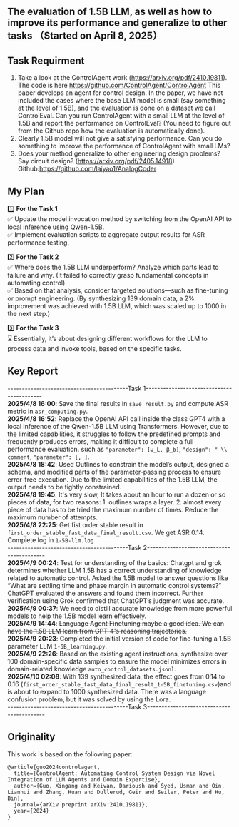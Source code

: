 ## The evaluation of 1.5B LLM, as well as how to improve its performance and generalize to other tasks （Started on April 8, 2025）

## Task Requirment
1. Take a look at the ControlAgent work (https://arxiv.org/pdf/2410.19811). The code is here https://github.com/ControlAgent/ControlAgent
This paper develops an agent for control design. In the paper, we have not included the cases where the base LLM model is small (say something at the level of 1.5B), and the evaluation is done on a dataset we call ControlEval. Can you run ControlAgent with a small LLM at the level of 1.5B and report the performance on ControlEval? (You need to figure out from the Github repo how the evaluation is automatically done).
2. Clearly 1.5B model will not give a satisfying performance. Can you do something to improve the performance of ControlAgent with small LMs?
3. Does your method generalize to other engineering design problems? Say circuit design? (https://arxiv.org/pdf/2405.14918) Github:https://github.com/laiyao1/AnalogCoder

## My Plan
1️⃣ **For the Task 1**\
✅ Update the model invocation method by switching from the OpenAI API to local inference using Qwen-1.5B. \
✅ Implement evaluation scripts to aggregate output results for ASR performance testing.

2️⃣ **For the Task 2** \
✅ Where does the 1.5B LLM underperform? Analyze which parts lead to failure and why.  (It failed to correctly grasp fundamental concepts in automating control) \
✅ Based on that analysis, consider targeted solutions—such as fine-tuning or prompt engineering. (By synthesizing 139 domain data, a 2% improvement was achieved with 1.5B LLM, which was scaled up to 1000 in the next step.)

3️⃣ **For the Task 3** \
⌛️ Essentially, it’s about designing different workflows for the LLM to process data and invoke tools, based on the specific tasks.

## Key Report 
------------------------------------------Task 1------------------------------------------ \
**2025/4/8 16:00**: Save the final results in `save_result.py` and compute ASR metric in `asr_computing.py`. \
**2025/4/8 16:52**: Replace the OpenAI API call inside the class GPT4 with a local inference of the Qwen-1.5B LLM using Transformers. However, due to the limited capabilities, it struggles to follow the predefined prompts and frequently produces errors, making it difficult to complete a full performance evaluation. such as `"parameter": [ω_L, β_b]`, `"design": " \\ comment`, `"parameter": [, ]`. \
**2025/4/8 18:42**: Used Outlines to constrain the model’s output, designed a schema, and modified parts of the parameter-passing process to ensure error-free execution. Due to the limited capabilities of the 1.5B LLM, the output needs to be tightly constrained. \
**2025/4/8 19:45**: It's very slow, It takes about an hour to run a dozen or so pieces of data, for two reasons: 1. outlines wraps a layer. 2. almost every piece of data has to be tried the maximum number of times. Reduce the maximum number of attempts. \
**2025/4/8 22:25**: Get fist order stable result in `first_order_stable_fast_data_final_result.csv`. We get ASR 0.14. Complete log in `1-5B-llm.log` \
------------------------------------------Task 2------------------------------------------ \
**2025/4/9 00:24**: Test for understanding of the basics: Chatgpt and grok determines whether LLM 1.5B has a correct understanding of knowledge related to automatic control. Asked the 1.5B model to answer questions like “What are settling time and phase margin in automatic control systems?”
ChatGPT evaluated the answers and found them incorrect. Further verification using Grok confirmed that ChatGPT’s judgment was accurate. \
**2025/4/9 00:37**: We need to distill accurate knowledge from more powerful models to help the 1.5B model learn effectively. \
**2025/4/9 14:44**: ~~Language Agent Finetuning maybe a good idea. We can have the 1.5B LLM learn from GPT-4's reasoning trajectories.~~ \
**2025/4/9 20:23**: Completed the initial version of code for fine-tuning a 1.5B parameter LLM `1-5B_learning.py`. \
**2025/4/9 22:26**: Based on the existing agent instructions, synthesize over 100 domain-specific data samples to ensure the model minimizes errors in domain-related knowledge `auto_control_datasets.jsonl`. \
**2025/4/10 02:08**: With 139 synthesized data, the effect goes from 0.14 to 0.16 (`first_order_stable_fast_data_final_result_1-5B_finetuning.csv`)and is about to expand to 1000 synthesized data. There was a language confusion problem, but it was solved by using the Lora. \
------------------------------------------Task 3------------------------------------------ 


## Originality

This work is based on the following paper:

```
@article{guo2024controlagent,
  title={ControlAgent: Automating Control System Design via Novel Integration of LLM Agents and Domain Expertise},
  author={Guo, Xingang and Keivan, Darioush and Syed, Usman and Qin, Lianhui and Zhang, Huan and Dullerud, Geir and Seiler, Peter and Hu, Bin},
  journal={arXiv preprint arXiv:2410.19811},
  year={2024}
}
```
